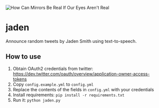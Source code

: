 ![How Can Mirrors Be Real If Our Eyes Aren't Real](http://i.imgur.com/O5OFwKm.jpg)

jaden
=====
Announce random tweets by Jaden Smith using text-to-speech.

How to use
----------
1. Obtain OAuth2 credentials from twitter: https://dev.twitter.com/oauth/overview/application-owner-access-tokens
2. Copy `config.example.yml` to `config.yml`
3. Replace the contents of the fields in `config.yml` with your credentials
4. Install requirements: `pip install -r requirements.txt`
5. Run it: `python jaden.py`

